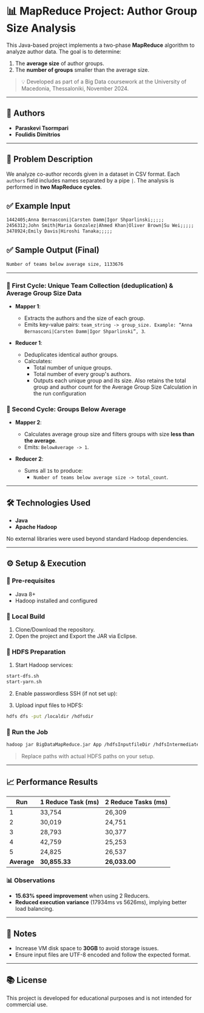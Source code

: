 # 📊 MapReduce Project: Author Group Size Analysis

This Java-based project implements a two-phase **MapReduce** algorithm to analyze author data. The goal is to determine:
1. The **average size** of author groups.
2. The **number of groups** smaller than the average size.

> 💡 Developed as part of a Big Data coursework at the University of Macedonia, Thessaloniki, November 2024.

---

## 👥 Authors

- **Paraskevi Tsormpari**
- **Foulidis Dimitrios** 

---

## 🧠 Problem Description

We analyze co-author records given in a dataset in CSV format. 
Each `authors` field includes names separated by a pipe `|`. The analysis is performed in **two MapReduce cycles**.

## ✅ Example Input

```txt
1442405;Anna Bernasconi|Carsten Damm|Igor Shparlinski;;;;;
2456312;John Smith|Maria Gonzalez|Ahmed Khan|Oliver Brown|Su Wei;;;;;
3478924;Emily Davis|Hiroshi Tanaka;;;;;
```

## ✅ Sample Output (Final)

```txt
Number of teams below average size, 1133676
```

---

### 🔁 First Cycle: Unique Team Collection (deduplication) & Average Group Size Data

- **Mapper 1**:
  - Extracts the authors and the size of each group.
  - Emits key-value pairs: `team_string -> group_size. Example: “Anna Bernasconi|Carsten Damm|Igor Shparlinski”, 3`.

- **Reducer 1**:
  - Deduplicates identical author groups.
  - Calculates:
    - Total number of unique groups.
    - Total number of every group's authors.
    - Outputs each unique group and its size. Also retains the total group and author count for the Average Group Size Calculation in the run configuration

### 🧮 Second Cycle: Groups Below Average

- **Mapper 2**:
  - Calculates average group size and filters groups with size **less than the average**.
  - Emits: `BelowAverage -> 1`.

- **Reducer 2**:
  - Sums all `1`s to produce:
    - `Number of teams below average size -> total_count`.

---

## 🛠️ Technologies Used

- **Java**
- **Apache Hadoop**

No external libraries were used beyond standard Hadoop dependencies.

---

## ⚙️ Setup & Execution

### 🔧 Pre-requisites

- Java 8+
- Hadoop installed and configured

### 🧪 Local Build

1. Clone/Download the repository.
3. Open the project and Export the JAR via Eclipse.

### 🧰 HDFS Preparation

1. Start Hadoop services:

```bash
start-dfs.sh
start-yarn.sh
```

2. Enable passwordless SSH (if not set up):


3. Upload input files to HDFS:

```bash
hdfs dfs -put /localdir /hdfsdir
```

### 🚀 Run the Job

```bash
hadoop jar BigDataMapReduce.jar App /hdfsInputfileDir /hdfsIntermediateOutputDir /hdfsFinalOutputDir
```

> Replace paths with actual HDFS paths on your setup.

---

## 📈 Performance Results

| Run | 1 Reduce Task (ms) | 2 Reduce Tasks (ms) |
|-----|---------------------|---------------------|
| 1   | 33,754              | 26,309              |
| 2   | 30,019              | 24,751              |
| 3   | 28,793              | 30,377              |
| 4   | 42,759              | 25,253              |
| 5   | 24,825              | 26,537              |
| **Average** | **30,855.33** | **26,033.00** |

### 📊 Observations

- **15.63% speed improvement** when using 2 Reducers.
- **Reduced execution variance** (17934ms vs 5626ms), implying better load balancing.

---

## 📌 Notes

- Increase VM disk space to **30GB** to avoid storage issues.
- Ensure input files are UTF-8 encoded and follow the expected format.

---

## 📚 License

This project is developed for educational purposes and is not intended for commercial use.

